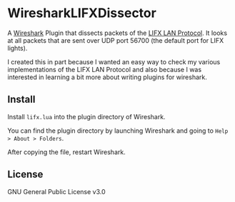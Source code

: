# WiresharkLIFXDissector
A [Wireshark](https://www.wireshark.org/) Plugin that dissects packets of the [LIFX LAN Protocol](https://lan.developer.lifx.com/docs/header-description). It looks at all packets that are sent over UDP port 56700 (the default port for LIFX lights).

I created this in part because I wanted an easy way to check my various implementations of the LIFX LAN Protocol and also because I was interested in learning a bit more about writing plugins for wireshark.

## Install
Install `lifx.lua` into the plugin directory of Wireshark.  


You can find the plugin directory by launching Wireshark and going to `Help > About > Folders`.

After copying the file, restart Wireshark.

## License
GNU General Public License v3.0
